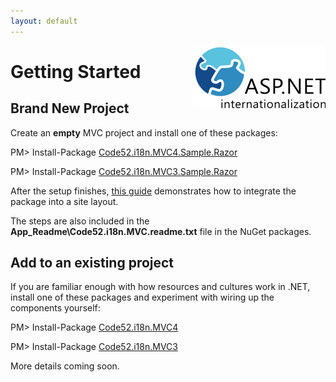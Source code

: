 ```yaml
---
layout: default
---
```


<div id="screenshot" style="float:right">
	<img src="logo-small.png" alt="{{ site.appname }}" />
	<div style="clear:both">&nbsp;</div>
</div>

# Getting Started

## Brand New Project

Create an **empty** MVC project and install one of these packages:

<div style="width: 900px">
<div class="nuget-button-commandWrapper">
	<div class="nuget-button-commandPrompt">
		<p class="nuget-button-command">PM&gt; Install-Package <a href="http://nuget.org/List/Packages/Code52.i18n.MVC4.Sample.Razor">Code52.i18n.MVC4.Sample.Razor</a></p></div></div>
</div>

<div style="width: 900px">
<div class="nuget-button-commandWrapper">
	<div class="nuget-button-commandPrompt">
		<p class="nuget-button-command">PM&gt; Install-Package <a href="http://nuget.org/List/Packages/Code52.i18n.MVC3.Sample.Razor">Code52.i18n.MVC3.Sample.Razor</a></p></div></div>
</div>

After the setup finishes, [this guide](project-setup.html) demonstrates how to integrate the package into a site layout.

The steps are also included in the **App_Readme\Code52.i18n.MVC.readme.txt** file in the NuGet packages.

## Add to an existing project

If you are familiar enough with how resources and cultures work in .NET, install one of these packages and experiment with wiring up the components yourself:

<div style="width: 900px">
	<div class="nuget-button-commandWrapper">
		<div class="nuget-button-commandPrompt">
			<p class="nuget-button-command">PM&gt; Install-Package <a href="http://nuget.org/List/Packages/Code52.i18n.MVC4">Code52.i18n.MVC4</a></p>
		</div>
	</div>
</div>

<div style="width: 900px">
	<div class="nuget-button-commandWrapper">
		<div class="nuget-button-commandPrompt">
			<p class="nuget-button-command">PM&gt; Install-Package <a href="http://nuget.org/List/Packages/Code52.i18n.MVC3">Code52.i18n.MVC3</a></p>
		</div>
	</div>
</div>

More details coming soon.